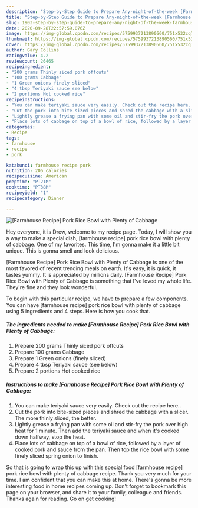```yaml
---
description: "Step-by-Step Guide to Prepare Any-night-of-the-week [Farmhouse Recipe] Pork Rice Bowl with Plenty of Cabbage"
title: "Step-by-Step Guide to Prepare Any-night-of-the-week [Farmhouse Recipe] Pork Rice Bowl with Plenty of Cabbage"
slug: 1903-step-by-step-guide-to-prepare-any-night-of-the-week-farmhouse-recipe-pork-rice-bowl-with-plenty-of-cabbage
date: 2020-09-28T22:57:59.076Z
image: https://img-global.cpcdn.com/recipes/5759937213890560/751x532cq70/farmhouse-recipe-pork-rice-bowl-with-plenty-of-cabbage-recipe-main-photo.jpg
thumbnail: https://img-global.cpcdn.com/recipes/5759937213890560/751x532cq70/farmhouse-recipe-pork-rice-bowl-with-plenty-of-cabbage-recipe-main-photo.jpg
cover: https://img-global.cpcdn.com/recipes/5759937213890560/751x532cq70/farmhouse-recipe-pork-rice-bowl-with-plenty-of-cabbage-recipe-main-photo.jpg
author: Gary Collins
ratingvalue: 4.2
reviewcount: 26465
recipeingredient:
- "200 grams Thinly siced pork offcuts"
- "100 grams Cabbage"
- "1 Green onions finely sliced"
- "4 tbsp Teriyaki sauce see below"
- "2 portions Hot cooked rice"
recipeinstructions:
- "You can make teriyaki sauce very easily. Check out the recipe here.."
- "Cut the pork into bite-sized pieces and shred the cabbage with a slicer. The more thinly sliced, the better."
- "Lightly grease a frying pan with some oil and stir-fry the pork over high heat for 1 minute. Then add the teriyaki sauce and when it&#39;s cooked down halfway, stop the heat."
- "Place lots of cabbage on top of a bowl of rice, followed by a layer of cooked pork and sauce from the pan. Then top the rice bowl with some finely sliced spring onion to finish."
categories:
- Recipe
tags:
- farmhouse
- recipe
- pork

katakunci: farmhouse recipe pork 
nutrition: 206 calories
recipecuisine: American
preptime: "PT21M"
cooktime: "PT38M"
recipeyield: "1"
recipecategory: Dinner

---
```



![[Farmhouse Recipe] Pork Rice Bowl with Plenty of Cabbage](https://img-global.cpcdn.com/recipes/5759937213890560/751x532cq70/farmhouse-recipe-pork-rice-bowl-with-plenty-of-cabbage-recipe-main-photo.jpg)

Hey everyone, it is Drew, welcome to my recipe page. Today, I will show you a way to make a special dish, [farmhouse recipe] pork rice bowl with plenty of cabbage. One of my favorites. This time, I'm gonna make it a little bit unique. This is gonna smell and look delicious.



[Farmhouse Recipe] Pork Rice Bowl with Plenty of Cabbage is one of the most favored of recent trending meals on earth. It's easy, it is quick, it tastes yummy. It is appreciated by millions daily. [Farmhouse Recipe] Pork Rice Bowl with Plenty of Cabbage is something that I've loved my whole life. They're fine and they look wonderful.


To begin with this particular recipe, we have to prepare a few components. You can have [farmhouse recipe] pork rice bowl with plenty of cabbage using 5 ingredients and 4 steps. Here is how you cook that.

<!--inarticleads1-->

##### The ingredients needed to make [Farmhouse Recipe] Pork Rice Bowl with Plenty of Cabbage:

1. Prepare 200 grams Thinly siced pork offcuts
1. Prepare 100 grams Cabbage
1. Prepare 1 Green onions (finely sliced)
1. Prepare 4 tbsp Teriyaki sauce (see below)
1. Prepare 2 portions Hot cooked rice




<!--inarticleads2-->

##### Instructions to make [Farmhouse Recipe] Pork Rice Bowl with Plenty of Cabbage:

1. You can make teriyaki sauce very easily. Check out the recipe here..
1. Cut the pork into bite-sized pieces and shred the cabbage with a slicer. The more thinly sliced, the better.
1. Lightly grease a frying pan with some oil and stir-fry the pork over high heat for 1 minute. Then add the teriyaki sauce and when it&#39;s cooked down halfway, stop the heat.
1. Place lots of cabbage on top of a bowl of rice, followed by a layer of cooked pork and sauce from the pan. Then top the rice bowl with some finely sliced spring onion to finish.




So that is going to wrap this up with this special food [farmhouse recipe] pork rice bowl with plenty of cabbage recipe. Thank you very much for your time. I am confident that you can make this at home. There's gonna be more interesting food in home recipes coming up. Don't forget to bookmark this page on your browser, and share it to your family, colleague and friends. Thanks again for reading. Go on get cooking!
